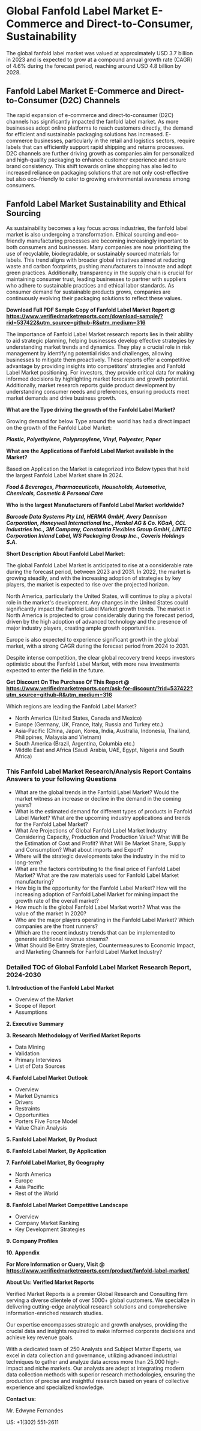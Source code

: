 <h1>Global Fanfold Label Market E-Commerce and Direct-to-Consumer, Sustainability</h1><p class=""><p>The global fanfold label market was valued at approximately USD 3.7 billion in 2023 and is expected to grow at a compound annual growth rate (CAGR) of 4.6% during the forecast period, reaching around USD 4.8 billion by 2028.</p> <h2>Fanfold Label Market E-Commerce and Direct-to-Consumer (D2C) Channels</h2> <p>The rapid expansion of e-commerce and direct-to-consumer (D2C) channels has significantly impacted the fanfold label market. As more businesses adopt online platforms to reach customers directly, the demand for efficient and sustainable packaging solutions has increased. E-commerce businesses, particularly in the retail and logistics sectors, require labels that can efficiently support rapid shipping and returns processes. D2C channels are further driving growth as companies aim for personalized and high-quality packaging to enhance customer experience and ensure brand consistency. This shift towards online shopping has also led to increased reliance on packaging solutions that are not only cost-effective but also eco-friendly to cater to growing environmental awareness among consumers.</p> <h2>Fanfold Label Market Sustainability and Ethical Sourcing</h2> <p>As sustainability becomes a key focus across industries, the fanfold label market is also undergoing a transformation. Ethical sourcing and eco-friendly manufacturing processes are becoming increasingly important to both consumers and businesses. Many companies are now prioritizing the use of recyclable, biodegradable, or sustainably sourced materials for labels. This trend aligns with broader global initiatives aimed at reducing waste and carbon footprints, pushing manufacturers to innovate and adopt green practices. Additionally, transparency in the supply chain is crucial for maintaining consumer trust, leading businesses to partner with suppliers who adhere to sustainable practices and ethical labor standards. As consumer demand for sustainable products grows, companies are continuously evolving their packaging solutions to reflect these values.</p> </p><p class=""><strong>Download Full PDF Sample Copy of Fanfold Label Market Report @ <a href="https://www.verifiedmarketreports.com/download-sample/?rid=537422&utm_source=github-R&utm_medium=316" target="_blank">https://www.verifiedmarketreports.com/download-sample/?rid=537422&utm_source=github-R&utm_medium=316</a></strong></p><p>The importance of&nbsp;Fanfold Label Market research reports lies in their ability to aid strategic planning, helping businesses develop effective strategies by understanding market trends and dynamics. They play a crucial role in risk management by identifying potential risks and challenges, allowing businesses to mitigate them proactively. These reports offer a competitive advantage by providing insights into competitors' strategies and Fanfold Label Market positioning. For investors, they provide critical data for making informed decisions by highlighting market forecasts and growth potential. Additionally, market research reports guide product development by understanding consumer needs and preferences, ensuring products meet market demands and drive business growth.</p><p><strong>What are the&nbsp;Type driving the growth of the Fanfold Label Market?</strong></p><p id="" class="">Growing demand for below Type around the world has had a direct impact on the growth of the Fanfold Label Market:</p><p class=""><em><strong>Plastic, Polyethylene, Polypropylene, Vinyl, Polyester, Paper</strong></em></p><p class=""><strong>What are the&nbsp;Applications&nbsp;of Fanfold Label Market available in the Market?</strong></p><p id="" class="">Based on Application the Market is categorized into Below types that held the largest Fanfold Label Market share In 2024.</p><p class=""><em><strong>Food & Beverages, Pharmaceuticals, Households, Automotive, Chemicals, Cosmetic & Personal Care</strong></em></p><p class=""><strong>Who is the largest Manufacturers of Fanfold Label Market worldwide?</strong></p><p><em><strong>Barcode Data Systems Pty Ltd, HERMA GmbH, Avery Dennison Corporation, Honeywell International Inc., Henkel AG & Co. KGaA, CCL Industries Inc., 3M Company, Constantia Flexibles Group GmbH, LINTEC Corporation Inland Label, WS Packaging Group Inc., Coveris Holdings S.A.</strong></em></p><p id="" class=""><strong>Short Description About Fanfold Label Market:</strong></p><p>The global Fanfold Label Market is anticipated to rise at a considerable rate during the forecast period, between 2023 and 2031. In 2022, the market is growing steadily, and with the increasing adoption of strategies by key players, the market is expected to rise over the projected horizon.</p><p>North America, particularly the United States, will continue to play a pivotal role in the market's development. Any changes in the United States could significantly impact the Fanfold Label Market growth trends. The market in North America is projected to grow considerably during the forecast period, driven by the high adoption of advanced technology and the presence of major industry players, creating ample growth opportunities.</p><p>Europe is also expected to experience significant growth in the global market, with a strong CAGR during the forecast period from 2024 to 2031.</p><p>Despite intense competition, the clear global recovery trend keeps investors optimistic about the Fanfold Label Market, with more new investments expected to enter the field in the future.</p><p id="" class=""><strong>Get Discount On The Purchase Of This Report @ <a href="https://www.verifiedmarketreports.com/ask-for-discount/?rid=537422?utm_source=github-R&utm_medium=316" target="_blank">https://www.verifiedmarketreports.com/ask-for-discount/?rid=537422?utm_source=github-R&utm_medium=316</a></strong></p><p class="">Which regions are leading the Fanfold Label Market?</p><ul><li>North America (United States, Canada and Mexico)</li><li>Europe (Germany, UK, France, Italy, Russia and Turkey etc.)</li><li>Asia-Pacific (China, Japan, Korea, India, Australia, Indonesia, Thailand, Philippines, Malaysia and Vietnam)</li><li>South America (Brazil, Argentina, Columbia etc.)</li><li>Middle East and Africa (Saudi Arabia, UAE, Egypt, Nigeria and South Africa)</li></ul><h3 id="" class="">This Fanfold Label Market Research/Analysis Report Contains Answers to your following Questions</h3><ul><li>What are the global trends in the Fanfold Label Market? Would the market witness an increase or decline in the demand in the coming years?</li><li>What is the estimated demand for different types of products in Fanfold Label Market? What are the upcoming industry applications and trends for the Fanfold Label Market?</li><li>What Are Projections of Global Fanfold Label Market Industry Considering Capacity, Production and Production Value? What Will Be the Estimation of Cost and Profit? What Will Be Market Share, Supply and Consumption? What about imports and Export?</li><li>Where will the strategic developments take the industry in the mid to long-term?</li><li>What are the factors contributing to the final price of Fanfold Label Market? What are the raw materials used for Fanfold Label Market manufacturing?</li><li>How big is the opportunity for the Fanfold Label Market? How will the increasing adoption of Fanfold Label Market for mining impact the growth rate of the overall market?</li><li>How much is the global Fanfold Label Market worth? What was the value of the market In 2020?</li><li>Who are the major players operating in the Fanfold Label Market? Which companies are the front runners?</li><li>Which are the recent industry trends that can be implemented to generate additional revenue streams?</li><li>What Should Be Entry Strategies, Countermeasures to Economic Impact, and Marketing Channels for Fanfold Label Market Industry?</li></ul><h3 id="" class="">Detailed TOC of Global Fanfold Label Market Research Report, 2024-2030</h3><p id="" class=""><strong>1. Introduction of the Fanfold Label Market</strong></p><ul><li>Overview of the Market</li><li>Scope of Report</li><li>Assumptions</li></ul><p id="" class=""><strong>2. Executive Summary</strong></p><p id="" class=""><strong>3. Research Methodology of Verified Market Reports</strong></p><ul><li>Data Mining</li><li>Validation</li><li>Primary Interviews</li><li>List of Data Sources</li></ul><p id="" class=""><strong>4. Fanfold Label Market Outlook</strong></p><ul><li>Overview</li><li>Market Dynamics</li><li>Drivers</li><li>Restraints</li><li>Opportunities</li><li>Porters Five Force Model</li><li>Value Chain Analysis</li></ul><p id="" class=""><strong>5. Fanfold Label Market, By Product</strong></p><p id="" class=""><strong>6. Fanfold Label Market, By Application</strong></p><p id="" class=""><strong>7. Fanfold Label Market, By Geography</strong></p><ul><li>North America</li><li>Europe</li><li>Asia Pacific</li><li>Rest of the World</li></ul><p id="" class=""><strong>8. Fanfold Label Market Competitive Landscape</strong></p><ul><li>Overview</li><li>Company Market Ranking</li><li>Key Development Strategies</li></ul><p id="" class=""><strong>9. Company Profiles</strong></p><p id="" class=""><strong>10. Appendix</strong></p><p id="" class=""><strong>For More Information or Query, Visit @ <a href="https://www.verifiedmarketreports.com/product/fanfold-label-market/" target="_blank">https://www.verifiedmarketreports.com/product/fanfold-label-market/</a></strong></p><p id="" class=""><strong>About Us: Verified Market Reports</strong></p><p id="" class="">Verified Market Reports is a premier Global Research and Consulting firm serving a diverse clientele of over 5000+ global customers. We specialize in delivering cutting-edge analytical research solutions and comprehensive information-enriched research studies.</p><p id="" class="">Our expertise encompasses strategic and growth analyses, providing the crucial data and insights required to make informed corporate decisions and achieve key revenue goals.</p><p id="" class="">With a dedicated team of 250 Analysts and Subject Matter Experts, we excel in data collection and governance, utilizing advanced industrial techniques to gather and analyze data across more than 25,000 high-impact and niche markets. Our analysts are adept at integrating modern data collection methods with superior research methodologies, ensuring the production of precise and insightful research based on years of collective experience and specialized knowledge.</p><p id="" class=""><strong>Contact us:</strong></p><p id="" class="">Mr. Edwyne Fernandes</p><p id="" class="">US: +1(302) 551-2611</p>